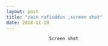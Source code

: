 ```yaml
---
layout: post
title: "zain rafiuddin ,screen shot"
date: 2018-11-19
---
```



                    Screen shot 
